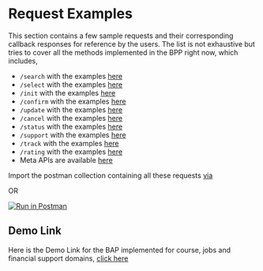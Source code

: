 # Request Examples

This section contains a few sample requests and their corresponding callback responses for reference by the users.
The list is not exhaustive but tries to cover all the methods implemented in the BPP right now, which includes,

- `/search` with the examples [here](./search/)
- `/select` with the examples [here](./select/)
- `/init` with the examples [here](./init/)
- `/confirm` with the examples [here](./confirm/)
- `/update` with the examples [here](./update/)
- `/cancel` with the examples [here](./cancel/)
- `/status` with the examples [here](./status/)
- `/support` with the examples [here](./support/)
- `/track` with the examples [here](./track/)
- `/rating` with the examples [here](./rating/)
- Meta APIs are available [here](./meta-api/)


Import the postman collection containing all these requests [via](https://api.postman.com/collections/18245860-16b4194b-1f01-4e27-90f3-7fee161e53b8?access_key=PMAT-01GQYWNCV3D98T9TMN9NJ53YJ4)

OR

[![Run in Postman](https://run.pstmn.io/button.svg)](https://god.gw.postman.com/run-collection/18245860-16b4194b-1f01-4e27-90f3-7fee161e53b8?action=collection%2Ffork&collection-url=entityId%3D18245860-16b4194b-1f01-4e27-90f3-7fee161e53b8%26entityType%3Dcollection%26workspaceId%3Db456aa14-4936-4ddb-b5ae-5ced0a8ab56a)

## Demo Link
Here is the Demo Link for the BAP implemented for course, jobs and financial support domains, [click here](https://dsep-dev.becknprotocol.io/)